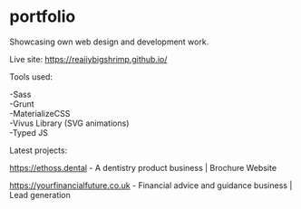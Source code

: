 # portfolio
Showcasing own web design and development work.

Live site: https://reaiiybigshrimp.github.io/

Tools used: <br>

-Sass<br>
-Grunt<br>
-MaterializeCSS<br>
-Vivus Library (SVG animations)<br>
-Typed JS <br>

Latest projects:

https://ethoss.dental - A dentistry product business | Brochure Website <br>

https://yourfinancialfuture.co.uk - Financial advice and guidance business | Lead generation <br>


